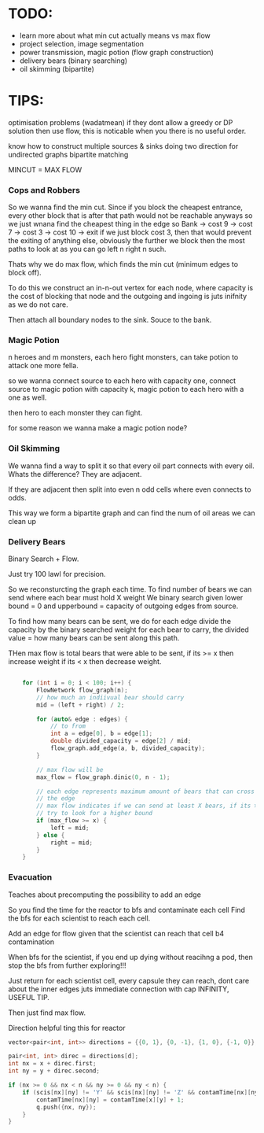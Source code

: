 # TODO:
- learn more about what min cut actually means vs max flow
- project selection, image segmentation
- power transmission, magic potion (flow graph construction)
- delivery bears (binary searching)
- oil skimming (bipartite)

# TIPS:
optimisation problems (wadatmean)
if they dont allow a greedy or DP solution then use flow, this is noticable when you there is no useful order.

know how to construct multiple sources & sinks
doing two direction for undirected graphs
bipartite matching

MINCUT = MAX FLOW

### Cops and Robbers
So we wanna find the min cut.
Since if you block the cheapest entrance, every other block that is after that path would not be reachable anyways
so we just wnana find the cheapest thing in the edge
so
Bank -> cost 9 -> cost 7 -> cost 3 -> cost 10 -> exit
if we just block cost 3, then that would prevent the exiting of anything else,
obviously the further we block then the most paths to look at as you can go left n right n such.

Thats why we do max flow, which finds the min cut (minimum edges to block off).

To do this we construct an in-n-out vertex for each node, where capacity is the cost of blocking that node
and the outgoing and ingoing is juts inifnity as we do not care.

Then attach all boundary nodes to the sink.
Souce to the bank.

### Magic Potion

n heroes and m monsters, each hero fight monsters,
can take potion to attack one more fella.

so we wanna connect source to each hero with capacity one,
connect source to magic potion with capacity k,
magic potion to each hero with a one as well.

then hero to each monster they can fight.

for some reason we wanna make a magic potion node?

### Oil Skimming
We wanna find a way to split it so that every oil part connects with every oil.
Whats the difference? They are adjacent. 

If they are adjacent then split into even n odd cells where even connects to odds.

This way we form a bipartite graph and can find the num of oil areas we can clean up

### Delivery Bears
Binary Search + Flow.

Just try 100 lawl for precision.

So we reconsturcting the graph each time. To find number of bears we can send where each bear must hold X weight
We binary search given lower bound = 0 and upperbound = capacity of outgoing edges from source.

To find how many bears can be sent, we do for each edge divide the capacity by the binary searched weight for each bear
to carry, the divided value = how many bears can be sent along this path.

THen max flow is total bears that were able to be sent, if its >= x then increase weight
if its < x then decrease weight.

```cpp

    for (int i = 0; i < 100; i++) {
        FlowNetwork flow_graph(n);
        // how much an indiivual bear should carry
        mid = (left + right) / 2;

        for (auto& edge : edges) {
            // to from
            int a = edge[0], b = edge[1];
            double divided_capacity = edge[2] / mid;
            flow_graph.add_edge(a, b, divided_capacity);
        }

        // max flow will be
        max_flow = flow_graph.dinic(0, n - 1);

        // each edge represents maximum amount of bears that can cross
        // the edge
        // max flow indicates if we can send at least X bears, if its >= x
        // try to look for a higher bound
        if (max_flow >= x) {
            left = mid;
        } else {
            right = mid;
        }
    }
```
### Evacuation
Teaches about precomputing the possibility to add an edge

So you find the time for the reactor to bfs and contaminate each cell
Find the bfs for each scientist to reach each cell.

Add an edge for flow given that the scientist can reach that cell b4 contamination

When bfs for the scientist, if you end up dying without reacihng a pod, then
stop the bfs from further exploring!!!

Just return for each scientist cell, every capsule they can reach,
dont care about the inner edges juts immediate connection with cap INFINITY, USEFUL TIP.

Then just find max flow.

Direction helpful ting this for reactor
```cpp
vector<pair<int, int>> directions = {{0, 1}, {0, -1}, {1, 0}, {-1, 0}};

pair<int, int> direc = directions[d];
int nx = x + direc.first;
int ny = y + direc.second;

if (nx >= 0 && nx < n && ny >= 0 && ny < n) {
    if (scis[nx][ny] != 'Y' && scis[nx][ny] != 'Z' && contamTime[nx][ny] == INF) {
        contamTime[nx][ny] = contamTime[x][y] + 1;
        q.push({nx, ny});
    }
}

```